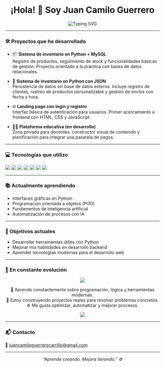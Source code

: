 <h1 align="center">¡Hola! 👋 Soy Juan Camilo Guerrero</h1>
<p align="center"><img src="https://readme-typing-svg.demolab.com?font=Fira+Code&size=22&pause=1000&center=true&vCenter=true&multiline=true&width=600&lines=Desarrollador+en+formación;Apasionado+por+el+backend+y+la+automatización;Siempre+aprendiendo+y+creando" alt="Typing SVG" /></p>

---

### 🛠️ Proyectos que he desarrollado

- 📦 **Sistema de inventario en Python + MySQL**  
  Registro de productos, seguimiento de stock y funcionalidades básicas de gestión. Proyecto orientado a la práctica con bases de datos relacionales.

- 🧾 **Sistema de inventario en Python con JSON**  
  Persistencia de datos sin base de datos externa. Incluye registro de clientes, rastreo de productos personalizable y gestión de envíos con fecha y hora.

- 🌐 **Landing page con login y registro**  
  Interfaz básica de autenticación para usuarios. Primer acercamiento a frontend con HTML, CSS y JavaScript.

- 🧑‍🏫 **Plataforma educativa (en desarrollo)**  
  Zona privada para docentes, constructor visual de contenido y planificación para integrar una pasarela de pagos.

---

### 💻 Tecnologías que utilizo

<p align="left">
  <img src="https://img.shields.io/badge/Python-3776AB?style=for-the-badge&logo=python&logoColor=white"/>
  <img src="https://img.shields.io/badge/MySQL-4479A1?style=for-the-badge&logo=mysql&logoColor=white"/>
  <img src="https://img.shields.io/badge/SQLite-003B57?style=for-the-badge&logo=sqlite&logoColor=white"/>
  <img src="https://img.shields.io/badge/HTML5-E34F26?style=for-the-badge&logo=html5&logoColor=white"/>
  <img src="https://img.shields.io/badge/CSS3-1572B6?style=for-the-badge&logo=css3&logoColor=white"/>
  <img src="https://img.shields.io/badge/JavaScript-F7DF1E?style=for-the-badge&logo=javascript&logoColor=black"/>
  <img src="https://img.shields.io/badge/Java-007396?style=for-the-badge&logo=java&logoColor=white"/>
</p>

---

### 📚 Actualmente aprendiendo

- Interfaces gráficas en Python
- Programación orientada a objetos (POO)
- Fundamentos de inteligencia artificial
- Automatización de procesos con IA

---

### 🚀 Objetivos actuales

- Desarrollar herramientas útiles con Python  
- Mejorar mis habilidades en desarrollo backend  
- Aprender tecnologías modernas para el desarrollo web

---

### 🚧 En constante evolución

<p align="center">
  <img src="https://capsule-render.vercel.app/api?type=waving&color=gradient&height=140&section=header&text=Construyendo+mi+camino+como+dev&fontAlign=50&fontAlignY=40&fontSize=24&desc=Cada+día+un+paso+más+cerca+de+mis+metas&descAlign=50&descAlignY=70" />
</p>

<p align="center">
  🧠 Aprendo constantemente sobre programación, lógica y herramientas modernas.<br>
  🚀 Estoy construyendo proyectos reales para resolver problemas concretos.<br>
  ⚙️ Me gusta optimizar, automatizar y mejorar procesos.
</p>

<p align="center">
  <img src="https://skillicons.dev/icons?i=py,mysql,html,css,js,java" />
</p>


---

### 📬 Contacto

📧 juancamiloguerrerocarrillo@gmail.com

---

<p align="center"><i>“Aprende creando. Mejora iterando.” ⚙️</i></p>
